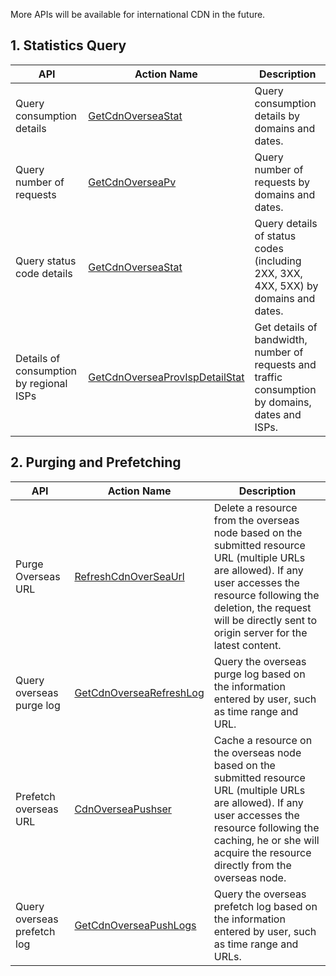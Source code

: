 More APIs will be available for international CDN in the future. 

## 1. Statistics Query

| API      | Action Name                              | Description                                     |
| --------- | ---------------------------------------- | -------------------------------- |
| Query consumption details    | [GetCdnOverseaStat](https://cloud.tencent.com/doc/api/445/6394) | Query consumption details by domains and dates.                |
| Query number of requests     | [GetCdnOverseaPv](https://cloud.tencent.com/doc/api/445/6395) | Query number of requests by domains and dates.                |
| Query status code details    | [GetCdnOverseaStat](https://cloud.tencent.com/doc/api/445/6396) | Query details of status codes (including 2XX, 3XX, 4XX, 5XX) by domains and dates.                |
| Details of consumption by regional ISPs | [GetCdnOverseaProvIspDetailStat](https://cloud.tencent.com/doc/api/445/7192) | Get details of bandwidth, number of requests and traffic consumption by domains, dates and ISPs.     |

## 2. Purging and Prefetching

| API      | Action Name                              | Description                                     |
| -------- | ---------------------------------------- | ---------------------------------------- |
| Purge Overseas URL | [RefreshCdnOverSeaUrl](https://cloud.tencent.com/doc/api/445/6709) | Delete a resource from the overseas node based on the submitted resource URL (multiple URLs are allowed). If any user accesses the resource following the deletion, the request will be directly sent to origin server for the latest content. |
| Query overseas purge log    | [GetCdnOverseaRefreshLog](https://cloud.tencent.com/doc/api/445/6710)| Query the overseas purge log based on the information entered by user, such as time range and URL. |
| Prefetch overseas URL | [CdnOverseaPushser](https://cloud.tencent.com/doc/api/445/6711) | Cache a resource on the overseas node based on the submitted resource URL (multiple URLs are allowed). If any user accesses the resource following the caching, he or she will acquire the resource directly from the overseas node. |
| Query overseas prefetch log    | [GetCdnOverseaPushLogs](https://cloud.tencent.com/doc/api/445/6712)| Query the overseas prefetch log based on the information entered by user, such as time range and URLs. |


